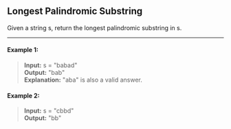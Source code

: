 ## Longest Palindromic Substring

Given a string s, return the longest palindromic substring in s.

---

#### Example 1:
> **Input:** s = "babad"<br>
> **Output:** "bab"<br>
> **Explanation:** "aba" is also a valid answer.

#### Example 2:
> **Input:** s = "cbbd"<br>
> **Output:** "bb"
